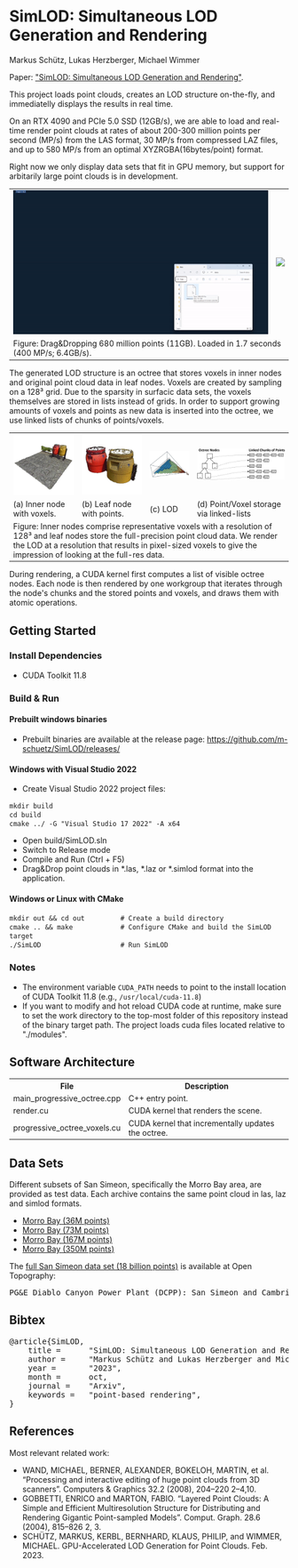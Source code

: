 # SimLOD: Simultaneous LOD Generation and Rendering
Markus Schütz, Lukas Herzberger, Michael Wimmer

Paper: <a href="https://www.cg.tuwien.ac.at/research/publications/2023/SCHUETZ-2023-SIMLOD/SCHUETZ-2023-SIMLOD-paper.pdf">"SimLOD: Simultaneous LOD Generation and Rendering"</a>.

This project loads point clouds, creates an LOD structure on-the-fly, and immediatelly displays the results in real time. 


On an RTX 4090 and PCIe 5.0 SSD (12GB/s), we are able to load and real-time render point clouds at rates of about 200-300 million points per second (MP/s) from the LAS format, 30 MP/s from compressed LAZ files, and up to 580 MP/s from an optimal XYZRGBA(16bytes/point) format.

Right now we only display data sets that fit in GPU memory, but support for arbitarily large point clouds is in development.

<table>
<tr style="border: none">
	<td><img src="./docs/loading.gif"/></td>
	<td><img src="./docs/generated_highres.gif"/></td>
</tr>
<tr style="border: none">
	<td colspan="2" style="border: none">
	Figure: Drag&Dropping 680 million points (11GB). Loaded in 1.7 seconds (400 MP/s; 6.4GB/s). 
	</td>
</tr>
</table>

The generated LOD structure is an octree that stores voxels in inner nodes and original point cloud data in leaf nodes. Voxels are created by sampling on a 128³ grid. Due to the sparsity in surfacic data sets, the voxels themselves are stored in lists instead of grids. In order to support growing amounts of voxels and points as new data is inserted into the octree, we use linked lists of chunks of points/voxels. 

<table>
<tr style="border: none">
	<td><img src="./docs/inner_node.jpg"/></td>
	<td><img src="./docs/leaf_node.jpg"/></td>
	<td><img src="./docs/lod_frustum.jpg"/></td>
	<td><img src="./docs/nodes_n_chunks.png"/></td>
</tr>
<tr style="border: none">
	<td>(a) Inner node with voxels.</td>
	<td>(b) Leaf node with points.</td>
	<td>(c) LOD </td>
	<td>(d) Point/Voxel storage via linked-lists</td>
</tr>
<tr style="border: none">
	<td colspan="4" style="border: none">
	Figure: Inner nodes comprise representative voxels with a resolution of 128³ and leaf nodes store the full-precision point cloud data. We render the LOD at a resolution that results in pixel-sized voxels to give the impression of looking at the full-res data. 
	</td>
</tr>
</table>
<!-- 
<table>
<tr style="border: none">
	<td><img src="./docs/lod_frustum.jpg"/></td>
	<td><img src="./docs/nodes_n_chunks.png"/></td>
</tr>
<tr style="border: none">
	<td colspan="2" style="border: none">
	Figure: Left: Selection of octree nodes for the current viewpoint. Higher-level nodes close to the camera, lower-level nodes in the distance. Right: Points/Voxels are stored in linked lists of chunks.
	</td>
</tr>
</table> -->

During rendering, a CUDA kernel first computes a list of visible octree nodes. Each node is then rendered by one workgroup that iterates through the node's chunks and the stored points and voxels, and draws them with atomic operations. 



## Getting Started

### Install Dependencies

* CUDA Toolkit 11.8

### Build & Run

#### Prebuilt windows binaries

* Prebuilt binaries are available at the release page: https://github.com/m-schuetz/SimLOD/releases/

#### Windows with Visual Studio 2022

* Create Visual Studio 2022 project files:

```
mkdir build
cd build
cmake ../ -G "Visual Studio 17 2022" -A x64
```

* Open build/SimLOD.sln
* Switch to Release mode
* Compile and Run (Ctrl + F5)
* Drag&Drop point clouds in *.las, *.laz or *.simlod format into the application.

#### Windows or Linux with CMake

```
mkdir out && cd out         # Create a build directory
cmake .. && make            # Configure CMake and build the SimLOD target
./SimLOD                    # Run SimLOD
```


### Notes

* The environment variable ```CUDA_PATH``` needs to point to the install location of CUDA Toolkit 11.8 (e.g., ```/usr/local/cuda-11.8```)
* If you want to modify and hot reload CUDA code at runtime, make sure to set the work directory to the top-most folder of this repository instead of the binary target path. The project loads cuda files located relative to "./modules".

## Software Architecture


<table>
	<tr>
		<th>File</th>
		<th>Description</th>
	</td>
	<tr>
		<td>main_progressive_octree.cpp</td>
		<td>C++ entry point.</td>
	</tr>
	<tr>
		<td>render.cu</td>
		<td>CUDA kernel that renders the scene. </td>
	</tr>
	<tr>
		<td>progressive_octree_voxels.cu</td>
		<td>CUDA kernel that incrementally updates the octree.</td>
	</tr>
</table>

## Data Sets

Different subsets of San Simeon, specifically the Morro Bay area, are provided as test data. Each archive contains the same point cloud in las, laz and simlod formats.

* <a href="https://users.cg.tuwien.ac.at/~mschuetz/permanent/morro_bay_36.zip">Morro Bay (36M points)</a>
* <a href="https://users.cg.tuwien.ac.at/~mschuetz/permanent/morro_bay_73M.zip">Morro Bay (73M points)</a>
* <a href="https://users.cg.tuwien.ac.at/~mschuetz/permanent/morro_bay_167M.zip">Morro Bay (167M points)</a>
* <a href="https://users.cg.tuwien.ac.at/~mschuetz/permanent/morro_bay_350M.zip">Morro Bay (350M points)</a>

The <a href="https://doi.org/10.5069/G9CN71V5">full San Simeon data set (18 billion points)</a> is available at Open Topography:
<pre>PG&E Diablo Canyon Power Plant (DCPP): San Simeon and Cambria Faults, CA. Distributed by OpenTopography. https://doi.org/10.5069/G9CN71V5 . Accessed: 2023-10-05
</pre>


## Bibtex

<pre>
@article{SimLOD,
    title =      "SimLOD: Simultaneous LOD Generation and Rendering",
    author =     "Markus Schütz and Lukas Herzberger and Michael Wimmer",
    year =       "2023",
    month =      oct,
    journal =    "Arxiv",
    keywords =   "point-based rendering",
}
</pre>

## References

Most relevant related work:

* WAND, MICHAEL, BERNER, ALEXANDER, BOKELOH,
MARTIN, et al. “Processing and interactive editing of huge point clouds
from 3D scanners”. Computers & Graphics 32.2 (2008), 204–220 2–4,10.
* GOBBETTI, ENRICO and MARTON, FABIO. “Layered Point
Clouds: A Simple and Efficient Multiresolution Structure for Distributing and Rendering Gigantic Point-sampled Models”. Comput. Graph.
28.6 (2004), 815–826 2, 3.
* SCHÜTZ, MARKUS, KERBL, BERNHARD, KLAUS, PHILIP,
and WIMMER, MICHAEL. GPU-Accelerated LOD Generation for Point
Clouds. Feb. 2023.